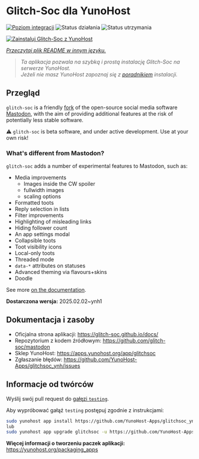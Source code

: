 <!--
To README zostało automatycznie wygenerowane przez <https://github.com/YunoHost/apps/tree/master/tools/readme_generator>
Nie powinno być ono edytowane ręcznie.
-->

# Glitch-Soc dla YunoHost

[![Poziom integracji](https://apps.yunohost.org/badge/integration/glitchsoc)](https://ci-apps.yunohost.org/ci/apps/glitchsoc/)
![Status działania](https://apps.yunohost.org/badge/state/glitchsoc)
![Status utrzymania](https://apps.yunohost.org/badge/maintained/glitchsoc)

[![Zainstaluj Glitch-Soc z YunoHost](https://install-app.yunohost.org/install-with-yunohost.svg)](https://install-app.yunohost.org/?app=glitchsoc)

*[Przeczytaj plik README w innym języku.](./ALL_README.md)*

> *Ta aplikacja pozwala na szybką i prostą instalację Glitch-Soc na serwerze YunoHost.*  
> *Jeżeli nie masz YunoHost zapoznaj się z [poradnikiem](https://yunohost.org/install) instalacji.*

## Przegląd

`glitch-soc` is a friendly [fork](https://en.wikipedia.org/wiki/Fork_(software_development)) of the open-source social media software [Mastodon](https://joinmastodon.org/), with the aim of providing additional features at the risk of potentially less stable software.

⚠️ `glitch-soc` is beta software, and under active development. Use at your own risk!

###  What's different from Mastodon?

`glitch-soc` adds a number of experimental features to Mastodon, such as:

- Media improvements
  - Images inside the CW spoiler
  - fullwidth images
  - scaling options
- Formatted toots
- Reply selection in lists
- Filter improvements
- Highlighting of misleading links
- Hiding follower count
- An app settings modal
- Collapsible toots
- Toot visibility icons
- Local-only toots
- Threaded mode
- `data-*` attributes on statuses
- Advanced theming via flavours+skins
- Doodle

See more [on the documentation](https://glitch-soc.github.io/docs/).


**Dostarczona wersja:** 2025.02.02~ynh1
## Dokumentacja i zasoby

- Oficjalna strona aplikacji: <https://glitch-soc.github.io/docs/>
- Repozytorium z kodem źródłowym: <https://github.com/glitch-soc/mastodon>
- Sklep YunoHost: <https://apps.yunohost.org/app/glitchsoc>
- Zgłaszanie błędów: <https://github.com/YunoHost-Apps/glitchsoc_ynh/issues>

## Informacje od twórców

Wyślij swój pull request do [gałęzi `testing`](https://github.com/YunoHost-Apps/glitchsoc_ynh/tree/testing).

Aby wypróbować gałąź `testing` postępuj zgodnie z instrukcjami:

```bash
sudo yunohost app install https://github.com/YunoHost-Apps/glitchsoc_ynh/tree/testing --debug
lub
sudo yunohost app upgrade glitchsoc -u https://github.com/YunoHost-Apps/glitchsoc_ynh/tree/testing --debug
```

**Więcej informacji o tworzeniu paczek aplikacji:** <https://yunohost.org/packaging_apps>
